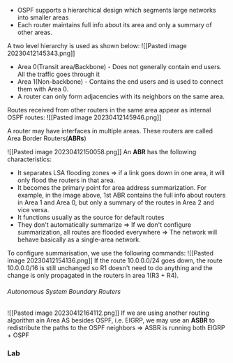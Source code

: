 - OSPF supports a hierarchical design which segments large networks into smaller areas
- Each router maintains full info about its area and only a summary of other areas.

A two level hierarchy is used as shown below:
![[Pasted image 20230412145343.png]]

- Area 0(Transit area/Backbone) - Does not generally contain end users. All the traffic goes through it
- Area 1(Non-backbone) - Contains the end users and is used to connect them with Area 0.
- A router can only form adjacencies with its neighbors on the same area.

Routes received from other routers in the same area appear as internal OSPF routes:
![[Pasted image 20230412145946.png]]

A router may have interfaces in multiple areas. These routers are called Area Border Routers(**ABRs**)

![[Pasted image 20230412150058.png]]
An **ABR** has the following characteristics:
- It separates LSA flooding zones => if a link goes down in one area, it will only flood the routers in that area.
- It becomes the primary point for area address summarization. For example, in the image above, 1st ABR contains the full info about routers in Area 1 and Area 0, but only a summary of the routes in Area 2 and vice versa.
- It functions usually as the source for default routes
- They don't automatically summarize => If we don't configure summarization, all routes are flooded everywhere => The network will behave basically as a single-area network.

To configure summarisation, we use the following commands:
![[Pasted image 20230412154136.png]]
If the route 10.0.0.0/24 goes down, the route 10.0.0.0/16 is still unchanged so R1 doesn't need to do anything and the change is only propagated in the routers in area 1(R3 + R4).

###### Autonomous System Boundary Routers
![[Pasted image 20230412164112.png]]
If we are using another routing algorithm ain Area AS besides OSPF, i.e. EIGRP, we may use an **ASBR** to redistribute the paths to the OSPF neighbors => ASBR is running both EIGRP + OSPF

### Lab

